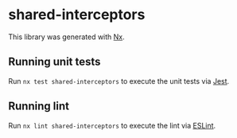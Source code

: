 # shared-interceptors

This library was generated with [Nx](https://nx.dev).

## Running unit tests

Run `nx test shared-interceptors` to execute the unit tests via [Jest](https://jestjs.io).

## Running lint

Run `nx lint shared-interceptors` to execute the lint via [ESLint](https://eslint.org/).
